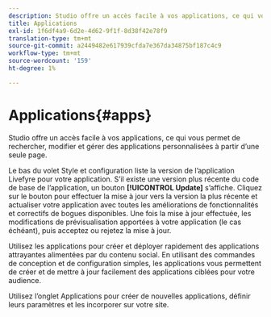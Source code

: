 ```yaml
---
description: Studio offre un accès facile à vos applications, ce qui vous permet de rechercher, modifier et gérer des applications personnalisées à partir d’une seule page.
title: Applications
exl-id: 1f6df4a9-6d2e-4d62-9f1f-8d38f42e78f9
translation-type: tm+mt
source-git-commit: a2449482e617939cfda7e367da34875bf187c4c9
workflow-type: tm+mt
source-wordcount: '159'
ht-degree: 1%

---
```


# Applications{#apps}

Studio offre un accès facile à vos applications, ce qui vous permet de rechercher, modifier et gérer des applications personnalisées à partir d’une seule page.

Le bas du volet Style et configuration liste la version de l’application Livefyre pour votre application. S’il existe une version plus récente du code de base de l’application, un bouton **[!UICONTROL Update]** s’affiche. Cliquez sur le bouton pour effectuer la mise à jour vers la version la plus récente et actualiser votre application avec toutes les améliorations de fonctionnalités et correctifs de bogues disponibles. Une fois la mise à jour effectuée, les modifications de prévisualisation apportées à votre application (le cas échéant), puis acceptez ou rejetez la mise à jour.

Utilisez les applications pour créer et déployer rapidement des applications attrayantes alimentées par du contenu social. En utilisant des commandes de conception et de configuration simples, les applications vous permettent de créer et de mettre à jour facilement des applications ciblées pour votre audience.

Utilisez l’onglet Applications pour créer de nouvelles applications, définir leurs paramètres et les incorporer sur votre site.
